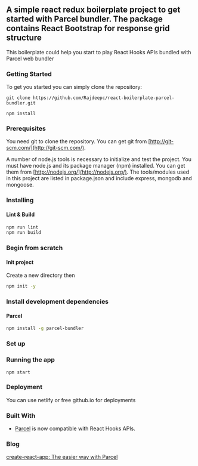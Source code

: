## A simple react redux boilerplate project to get started with Parcel bundler. The package contains React Bootstrap for response grid structure

This boilerplate could help you start to play React Hooks APIs bundled with Parcel web bundler

### Getting Started
To get you started you can simply clone the repository:

```
git clone https://github.com/Rajdeepc/react-boilerplate-parcel-bundler.git
```
```
npm install
```

### Prerequisites
You need git to clone the repository. You can get git from
[http://git-scm.com/](http://git-scm.com/).

A number of node.js tools is necessary to initialize and test the project. You must have node.js and its package manager (npm) installed. You can get them from  [http://nodejs.org/](http://nodejs.org/). The tools/modules used in this project are listed in package.json and include express, mongodb and mongoose.


### Installing

#### Lint & Build

```sh
npm run lint
npm run build
```

### Begin from scratch

#### Init project

Create a new directory then

```sh
npm init -y
```


### Install development dependencies


#### Parcel

```sh
npm install -g parcel-bundler
```

### Set up


### Running the app
```
npm start
```

### Deployment

You can use netlify or free github.io for deployments


### Built With

* [Parcel](https://github.com/parcel-bundler) is now compatible with React Hooks APIs.


### Blog

[create-react-app: The easier way with Parcel](https://medium.com/@rajrock38/create-react-app-the-easier-way-with-parcel-22a44d62c187)

